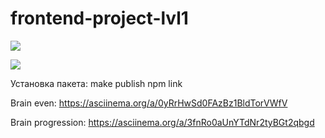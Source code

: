 # frontend-project-lvl1

<a href="https://codeclimate.com/github/codeclimate/codeclimate/maintainability"><img src="https://api.codeclimate.com/v1/badges/a99a88d28ad37a79dbf6/maintainability" /></a>

<a href="https://travis-ci.com/NickKrsk/frontend-project-lvl1.svg?branch=master">
 <img src="https://travis-ci.com/NickKrsk/frontend-project-lvl1.svg?branch=master"/></a>

Установка пакета: 
make publish
npm link 


Brain even:
https://asciinema.org/a/0yRrHwSd0FAzBz1BldTorVWfV


Brain progression:
https://asciinema.org/a/3fnRo0aUnYTdNr2tyBGt2qbgd
